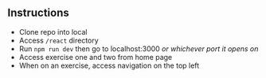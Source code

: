 ## Instructions

- Clone repo into local
- Access `/react` directory
- Run `npm run dev` then go to localhost:3000 _or whichever port it opens on_
- Access exercise one and two from home page
- When on an exercise, access navigation on the top left
